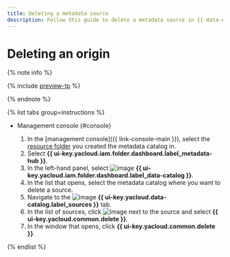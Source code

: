 ```yaml
---
title: Deleting a metadata source
description: Follow this guide to delete a metadata source in {{ data-catalog-full-name }}.
---
```


# Deleting an origin


{% note info %}

{% include [preview-tp](../../../_includes/preview-tp.md) %}

{% endnote %}


{% list tabs group=instructions %}

- Management console {#console}

  1. In the [management console]({{ link-console-main }}), select the [resource folder](../../../resource-manager/concepts/resources-hierarchy.md#folder) you created the metadata catalog in.
  1. Select **{{ ui-key.yacloud.iam.folder.dashboard.label_metadata-hub }}**.
  1. In the left-hand panel, select ![image](../../../_assets/console-icons/folder-magnifier.svg) **{{ ui-key.yacloud.iam.folder.dashboard.label_data-catalog }}**.
  1. In the list that opens, select the metadata catalog where you want to delete a source.
  1. Navigate to the ![image](../../../_assets/console-icons/cloud-arrow-up-in.svg) **{{ ui-key.yacloud.data-catalog.label_sources }}** tab.
  1. In the list of sources, click ![image](../../../_assets/console-icons/ellipsis.svg) next to the source and select **{{ ui-key.yacloud.common.delete }}**.
  1. In the window that opens, click **{{ ui-key.yacloud.common.delete }}**.

{% endlist %}
